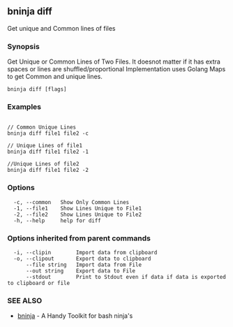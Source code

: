 ## bninja diff

Get unique and Common lines of files

### Synopsis

Get Unique or Common Lines of Two Files.
It doesnot matter if it has extra spaces or lines are shuffled/proportional 
Implementation uses Golang Maps to get Common and unique lines.
	

```
bninja diff [flags]
```

### Examples

```

// Common Unique Lines
bninja diff file1 file2 -c

// Unique Lines of file1
bninja diff file1 file2 -1

//Unique Lines of file2
bninja diff file1 file2 -2

```

### Options

```
  -c, --common   Show Only Common Lines
  -1, --file1    Show Lines Unique to File1
  -2, --file2    Show Lines Unique to File2
  -h, --help     help for diff
```

### Options inherited from parent commands

```
  -i, --clipin        Import data from clipboard
  -o, --clipout       Export data to clipboard
      --file string   Import data from File
      --out string    Export data to File
      --stdout        Print to Stdout even if data if data is exported to clipboard or file
```

### SEE ALSO

* [bninja](bninja.md)	 - A Handy Toolkit for bash ninja's

